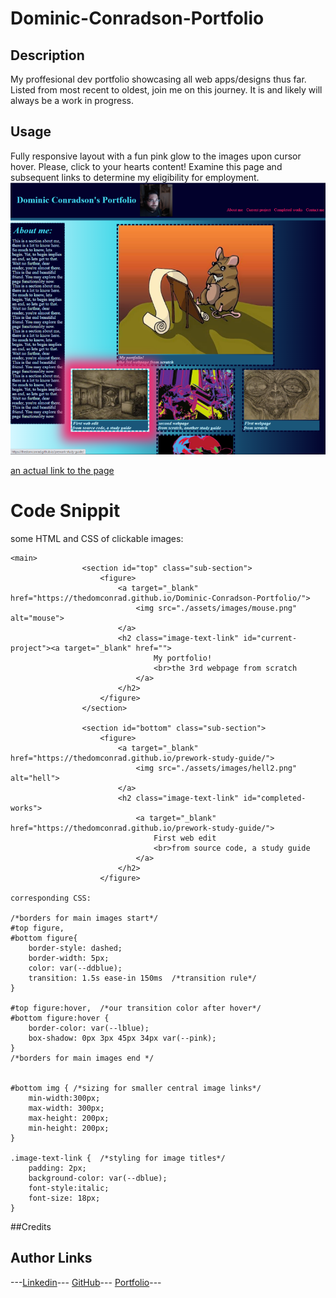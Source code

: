 # Dominic-Conradson-Portfolio

## Description

My proffesional dev portfolio showcasing all web apps/designs thus far. Listed from most recent to oldest, join me on this journey. It is and likely will always be a work in progress.

## Usage
Fully responsive layout with a fun pink glow to the images upon cursor hover. Please, click to your hearts content! Examine this page and subsequent links to determine my eligibility for employment. 
![screenshot](./assets/images/portfolioscreen.png)

[an actual link to the page](https://thedomconrad.github.io/Dominic-Conradson-Portfolio/)

# Code Snippit
some HTML and CSS of clickable images:

```
<main>
                <section id="top" class="sub-section">
                    <figure>
                        <a target="_blank" href="https://thedomconrad.github.io/Dominic-Conradson-Portfolio/">
                            <img src="./assets/images/mouse.png" alt="mouse">
                        </a>
                        <h2 class="image-text-link" id="current-project"><a target="_blank" href="">
                                My portfolio!
                                <br>the 3rd webpage from scratch
                            </a>
                        </h2>
                    </figure>
                </section>

                <section id="bottom" class="sub-section">
                    <figure>
                        <a target="_blank" href="https://thedomconrad.github.io/prework-study-guide/">
                            <img src="./assets/images/hell2.png" alt="hell">
                        </a>
                        <h2 class="image-text-link" id="completed-works">
                            <a target="_blank" href="https://thedomconrad.github.io/prework-study-guide/">
                                First web edit
                                <br>from source code, a study guide
                            </a>
                        </h2>
                    </figure>

corresponding CSS:

/*borders for main images start*/
#top figure,
#bottom figure{
    border-style: dashed;
    border-width: 5px;
    color: var(--ddblue);
    transition: 1.5s ease-in 150ms  /*transition rule*/
}

#top figure:hover,  /*our transition color after hover*/
#bottom figure:hover {
    border-color: var(--lblue);
    box-shadow: 0px 3px 45px 34px var(--pink);
}
/*borders for main images end */


#bottom img { /*sizing for smaller central image links*/
    min-width:300px;
    max-width: 300px;
    max-height: 200px;
    min-height: 200px;
}

.image-text-link {  /*styling for image titles*/
    padding: 2px;
    background-color: var(--dblue);
    font-style:italic;
    font-size: 18px;
}

```

##Credits
## Author Links
---[Linkedin](https://www.linkedin.com/in/dominic-conradson-76638b172/)---
[GitHub](https://github.com/theDomConrad/)---
[Portfolio](https://thedomconrad.github.io/Dominic-Conradson-Portfolio/)---